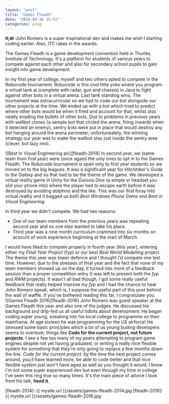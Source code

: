 ```yaml
---
layout: "post"
title: "Games Fleadh"
date: "2016-04-16 15:52"
categories: prog
---
```

__tl;dr__ John Romero is a super inspirational dev and makes me wish I starting coding earlier. Also, ITC rakes in the awards.

The Games Fleadh is a game development convention held in Thurles Institute of Technology. It's a platform for students of various years to compete against each other and also for secondary school pupils to gain insight into game development.

In my first year of college, myself and two others opted to compete in the Robocode tournament. Robocode is this cool little yoke where you program a virtual tank ai (complete with radar, gun and chassis) in Java to fight against other bots in a virtual arena. Last tank standing wins. The tournament was extracurricular so we had to code our bot alongside our other projects at the time. We ended up with a bot which tried to predict where other bots would be when it fired and account for that, whilst also neatly evading the bullets of other bots. Due to problems in previous years with wallbot clones (a sample bot that circled the arena, firing inwards when it detected an enemy), sentry bots were put in place that would destroy any bot hanging around the arena perimeter; unfortuneately, the winning strategy our year was to make the wallbot stay just inside the sentry area (clever, but lazy _imo_).

![Best In Visual Engineering pic][fleadh-2014]
In second year, we (same team from first year) were (once again) the only ones to opt in to the Games Fleadh. The Robocode tournament is open only to first year students so we moved on to the big leagues. It was a significant year for _Hitchhiker's Guide to the Galaxy_ and so that had to be the theme of the game. We developed a virtual reality game in Unity for the Durovis Dive (a simple vr headset you slid your phone into) where the player had to escape earth before it was destroyed by avoiding dolphins and the like. This was our first foray into virtual reality and it bagged us both _Best Windows Phone Game_ and _Best in Visual Engineering_.

In third year we didn't compete. We had two reasons:
<ul>
<li>One of our team members from the previous years was repeating second year and no one else wanted to take his place.</li>
<li>Third year was a nine month curriculum crammed into six months on acocunt of work experience beginning at the start of March.</li>
</ul>

I would have liked to compete properly in fourth year (this year), entering either my _Final Year Project_ (fyp) or our best _Real World Modelling_ project. The theme this year was tower defence and I thought I'd compete one last time. However, due to the stresses of final year and the fact that none of my team members showed up on the day, it turned into more of a feedback session than a proper competition entry (I was left to present both the _fyp_ and _RWM_ projects). It wasn't all bad though, I got some really useful feedback that really helped improve my _fyp_ and I had the chance to hear John Romero speak, which is, I suppose the useful part of this post behind the wall of waffle. If you've bothered reading this far, I congratulate you.<br>
![Games Fleadh 2016][fleadh-2016]
John Romero was guest speaker at the Games Fleadh this year and also one of the judges. He discussed his background and drip-fed us all useful tidbits about development. He began coding super young, sneaking into his local college to programme on their mainframe. At age sixteen he was programming for the US airforce! He stressed some basic principles which a lot of us young buding developers seems to overlook; things like __Code for the current project, not future projects__. I see a few too many of my peers attempting to program game engines despite not yet having graduated, or writing a really nice flexible system for something that they're only going to replace a few months down the line. _Code for the current project_: by the time the next project comes around, you;ll have learned more, be able to code better and that nice flexible system just won't have aged as well as you thought it would. I know I'm not some super experienced dev but even through my time in college I've seen this ring true so many times. It's the main piece of advice I took from his talk, __heed it__.

[fleadh-2014]: {{ mysite.url }}/assets/games-fleadh-2014.jpg
[fleadh-2016]: {{ mysite.url }}/assets/games-fleadh-2016.jpg
